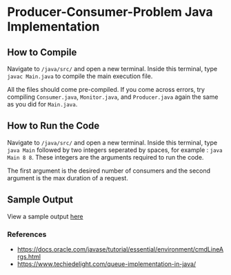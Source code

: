 # Producer-Consumer-Problem Java Implementation

## How to Compile

Navigate to `/java/src/` and open a new terminal. Inside this terminal, type `javac Main.java` to compile the main execution file. 

All the files should come pre-compiled. If you come across errors, try compiling `Consumer.java`, `Monitor.java`, and `Producer.java` again the same as you did for `Main.java`.

## How to Run the Code

Navigate to `/java/src/` and open a new terminal. Inside this terminal, type `java Main` followed by two integers seperated by spaces, for example : `java Main 8 8`. These integers are the arguments required to run the code.  

The first argument is the desired number of consumers and the second argument is the max duration of a request.

## Sample Output

View a sample output [here](src/sampleoutput.txt) 

### References

- https://docs.oracle.com/javase/tutorial/essential/environment/cmdLineArgs.html
- https://www.techiedelight.com/queue-implementation-in-java/
